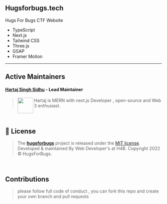 ## Hugsforbugs.tech
Hugs For Bugs CTF Website

* TypeScript
* Next.js
* Tailwind CSS
* Three.js 
* GSAP
* Framer Motion

<hr>

## Active Maintainers

#### [Hartaj Singh Sidhu](https://github.com/Hartaj-Singh-Dev) - Lead Maintainer

> <img align="left" width="50" height="50" src="https://avatars.githubusercontent.com/u/73570165?v=4">Hartaj is MERN with next.js Developer , open-source and Web 3 enthusiast.

<br>


## 📰 License
> The **[hugsforbugs](https://www.hugsforbugs.tech/)** project is released under the [MIT license](LICENSE.md). <br> Developed &amp; maintained By Web Developer's at H4B. Copyright 2022 © HugsForBugs.

<br>

## Contributions
 > please follow full code of conduct , you can fork this repo and create your own branch and pull requests 